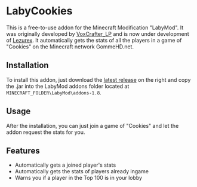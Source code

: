 # LabyCookies
This is a free-to-use addon for the Minecraft Modification "LabyMod". It was originally developed by [VoxCrafter_LP](https://github.com/VoxCrafterLP) and is now under development of [Lezurex](https://github.com/Lezurex). It automatically gets the stats of all the players
in a game of "Cookies" on the Minecraft network GommeHD.net.

## Installation
To install this addon, just download the [latest release](https://github.com/Lezurex/LabyCookies/releases) on the right and copy the .jar into the LabyMod addons folder located at `MINECRAFT_FOLDER\LabyMod\addons-1.8`.

## Usage
After the installation, you can just join a game of "Cookies" and let the addon request the stats for you.

## Features
- Automatically gets a joined player's stats
- Automatically gets the stats of players already ingame
- Warns you if a player in the Top 100 is in your lobby
